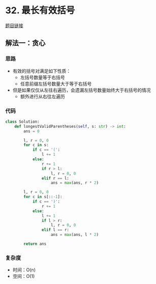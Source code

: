 # 32. 最长有效括号

[题目链接](https://leetcode.cn/problems/longest-valid-parentheses/description/)

## 解法一：贪心

### 思路

- 有效的括号对满足如下性质：
  - 左括号数量等于右括号
  - 任意前缀左括号数量大于等于右括号
- 但是如果仅仅从左往右遍历，会遗漏左括号数量始终大于右括号的情况
  - 额外进行从右往左遍历

### 代码

```py
class Solution:
    def longestValidParentheses(self, s: str) -> int:
        ans = 0

        l, r = 0, 0
        for c in s:
            if c == '(':
                l += 1
            else:
                r += 1
                if r > l:
                    l, r = 0, 0
                elif r == l:
                    ans = max(ans, r * 2)

        l, r = 0, 0
        for c in s[::-1]:
            if c == ')':
                r += 1
            else:
                l += 1
                if l > r:
                    l, r = 0, 0
                elif l == r:
                    ans = max(ans, l * 2)

        return ans
```

### 复杂度

- 时间：O(n)
- 空间：O(1)
